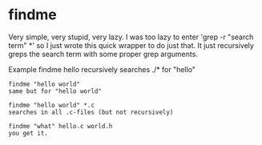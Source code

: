 # findme

Very simple, very stupid, very lazy.
I was too lazy to enter 'grep -r "search term" *' so I just wrote this quick wrapper to do just that.
It just recursively greps the search term with some proper grep arguments.

Example
	findme hello
	recursively searches ./* for "hello"

	findme "hello world"
	same but for "hello world"

	findme "hello world" *.c
	searches in all .c-files (but not recursively)

	findme "what" hello.c world.h
	you get it.
